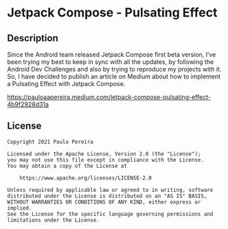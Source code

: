 # Jetpack Compose - Pulsating Effect

## Description
Since the Android team released Jetpack Compose first beta version, I’ve been trying my best to keep in sync with all the updates, by following the Android Dev Challenges and also by trying to reproduce my projects with it.
So, I have decided to publish an article on Medium about how to implement a Pulsating Effect with Jetpack Compose.

https://pauloaapereira.medium.com/jetpack-compose-pulsating-effect-4b9f2928d31a

## License
```
Copyright 2021 Paulo Pereira

Licensed under the Apache License, Version 2.0 (the "License");
you may not use this file except in compliance with the License.
You may obtain a copy of the License at

    https://www.apache.org/licenses/LICENSE-2.0

Unless required by applicable law or agreed to in writing, software
distributed under the License is distributed on an "AS IS" BASIS,
WITHOUT WARRANTIES OR CONDITIONS OF ANY KIND, either express or implied.
See the License for the specific language governing permissions and
limitations under the License.
```
